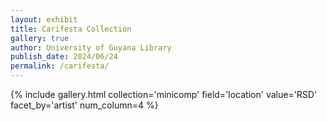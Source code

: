 ```yaml
---
layout: exhibit
title: Carifesta Collection
gallery: true
author: University of Guyana Library
publish_date: 2024/06/24
permalink: /carifesta/
--- 
```

{% include gallery.html collection='minicomp' field='location' value='RSD' facet_by='artist' num_column=4 %}